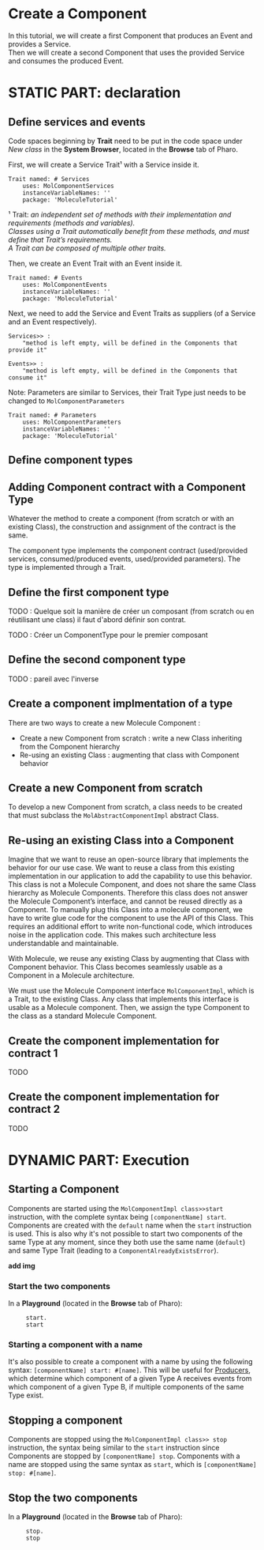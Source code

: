 # Create a Component
In this tutorial, we will create a first Component that produces an Event and provides a Service. \
Then we will create a second Component that uses the provided Service and consumes the produced Event.

# STATIC PART: declaration

## Define services and events
Code spaces beginning by **Trait** need to be put in the code space under *New class* in the **System Browser**, located in the **Browse** tab of Pharo.

First, we will create a Service Trait¹ 
with a Service inside it.
```smalltalk
Trait named: # Services
	uses: MolComponentServices
	instanceVariableNames: ''
	package: 'MoleculeTutorial'
```

¹ Trait: *an independent set of methods with their implementation and requirements (methods and variables). \
Classes using a Trait automatically benefit from these methods, and must define that Trait’s requirements. \
A Trait can be composed of multiple other traits.*

Then, we create an Event Trait with an Event inside it.
```smalltalk
Trait named: # Events
	uses: MolComponentEvents
	instanceVariableNames: ''
	package: 'MoleculeTutorial'
```

Next, we need to add the Service and Event Traits as suppliers (of a Service and an Event respectively).
```smalltalk
Services>> :
	"method is left empty, will be defined in the Components that provide it"
```

```smalltalk
Events>> :
	"method is left empty, will be defined in the Components that consume it"
```

Note: Parameters are similar to Services, their Trait Type just needs to be changed to `MolComponentParameters`
```smalltalk
Trait named: # Parameters
	uses: MolComponentParameters
	instanceVariableNames: ''
	package: 'MoleculeTutorial'
```

## Define component types

## Adding Component contract with a Component Type
Whatever the method to create a component (from scratch or with an existing Class), the construction and assignment of the contract is the same.

The component type implements the component contract (used/provided services, consumed/produced events, used/provided parameters). The type is implemented through a Trait.

## Define the first component type

TODO : Quelque soit la manière de créer un composant (from scratch ou en réutilisant une class) il faut d'abord définir son contrat.

TODO : Créer un ComponentType pour le premier composant

## Define the second component type

TODO : pareil avec l'inverse

## Create a component implmentation of a type

There are two ways to create a new Molecule Component :
- Create a new Component from scratch : write a new Class inheriting from the Component hierarchy
- Re-using an existing Class : augmenting that class with Component behavior

## Create a new Component from scratch
To develop a new Component from scratch, a class needs to be created that must subclass the `MolAbstractComponentImpl` abstract Class.

## Re-using an existing Class into a Component
Imagine that we want to reuse an open-source library that implements the behavior for our use case. We want to reuse a class from this existing implementation in our application to add the capability to use this behavior. This class is not a Molecule Component, and does not share the same Class hierarchy as Molecule Components. Therefore this class does not answer the Molecule Component’s interface, and cannot be reused directly as a Component. To manually plug this Class into a molecule component, we have to write glue code for the component to use the API of this Class. This requires an additional effort to write non-functional code, which introduces noise in the application code. This makes such architecture less understandable and maintainable.

With Molecule, we reuse any existing Class by augmenting that Class with Component behavior. This Class becomes seamlessly usable as a Component in a Molecule architecture.

We must use the Molecule Component interface `MolComponentImpl`, which is a Trait, to the existing Class. Any class that implements this interface is usable as a Molecule component. Then, we assign the type Component to the class as a standard Molecule Component.

## Create the component implementation for contract 1

TODO

## Create the component implementation for contract 2

TODO

# DYNAMIC PART: Execution

## Starting a Component
Components are started using the `MolComponentImpl class>>start` instruction, with the complete syntax being `[componentName] start`.
Components are created with the `default` name when the `start` instruction is used.
This is also why it's not possible to start two components of the same Type at any moment, since they both use the same name (`default`) and same Type Trait (leading to a `ComponentAlreadyExistsError`).

**add img**

### Start the two components
In a **Playground** (located in the **Browse** tab of Pharo):

```smalltalk
	 start.
	 start
```

### Starting a component with a name
It's also possible to create a component with a name by using the following syntax: 
`[componentName] start: #[name]`.
This will be useful for [Producers](https://github.com/OpenSmock/Molecule/blob/main/documentation/Creating%20Producers.md), which determine which component of a given Type A receives events from which component of a given Type B, if multiple components of the same Type exist.

## Stopping a component
Components are stopped using the `MolComponentImpl class>> stop` instruction, the syntax being similar to the `start` instruction since
Components are stopped by `[componentName] stop`.
Components with a name are stopped using the same syntax as `start`, which is 
`[componentName] stop: #[name]`.

## Stop the two components
In a **Playground** (located in the **Browse** tab of Pharo):

```smalltalk
	 stop.
	 stop
```
